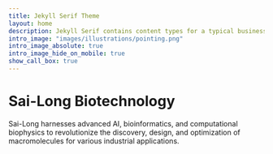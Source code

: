```yaml
---
title: Jekyll Serif Theme
layout: home
description: Jekyll Serif contains content types for a typical business website. The theme is fully responsive, blazing fast and artfully illustrated.
intro_image: "images/illustrations/pointing.png"
intro_image_absolute: true
intro_image_hide_on_mobile: true
show_call_box: true
---
```


# Sai-Long Biotechnology

Sai-Long harnesses advanced AI, bioinformatics, and computational biophysics to revolutionize the discovery, design, and optimization of macromolecules for various industrial applications.
